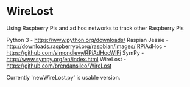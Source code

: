 # WireLost
Using Raspberry Pis and ad hoc networks to track other Raspberry Pis

Python 3 - https://www.python.org/downloads/ 
Raspian Jessie - http://downloads.raspberrypi.org/raspbian/images/
RPiAdHoc - https://github.com/simondlevy/RPiAdHocWiFi
SymPy - http://www.sympy.org/en/index.html
WireLost - https://github.com/brendansileo/WireLost

Currently 'newWireLost.py' is usable version.


